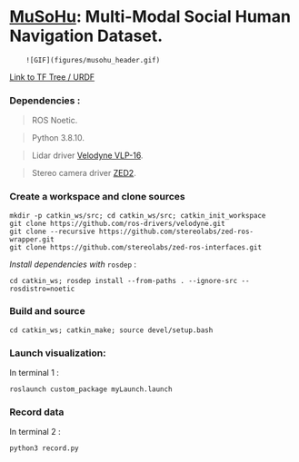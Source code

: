 # [MuSoHu](https://cs.gmu.edu/~xiao/Research/MuSoHu/MuSoHu.html): Multi-Modal Social Human Navigation Dataset.

        ![GIF](figures/musohu_header.gif)

[Link to TF Tree / URDF](figures/frames.pdf)

### Dependencies :

> ROS Noetic.

> Python 3.8.10.

> Lidar driver [Velodyne VLP-16](https://github.com/ros-drivers/velodyne).

> Stereo camera driver [ZED2](https://github.com/stereolabs/zed-ros-wrapper).

### Create a workspace and clone sources

```
mkdir -p catkin_ws/src; cd catkin_ws/src; catkin_init_workspace
git clone https://github.com/ros-drivers/velodyne.git
git clone --recursive https://github.com/stereolabs/zed-ros-wrapper.git
git clone https://github.com/stereolabs/zed-ros-interfaces.git
```

*Install dependencies with* `rosdep` : 
```
cd catkin_ws; rosdep install --from-paths . --ignore-src --rosdistro=noetic
```

### Build and source

```
cd catkin_ws; catkin_make; source devel/setup.bash
```

### Launch visualization: 

In terminal 1 :
```
roslaunch custom_package myLaunch.launch
```

### Record data

In terminal 2 :
```
python3 record.py
```
